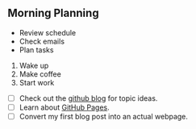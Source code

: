 ## Morning Planning

- Review schedule
- Check emails
- Plan tasks

1. Wake up
1. Make coffee
1. Start work

- [ ] Check out the [github blog](https://github.blog/) for topic ideas.  
- [ ] Learn about [GitHub Pages](https://skills.github.com/paths/first-day-on-github).  
- [ ] Convert my first blog post into an actual webpage.
